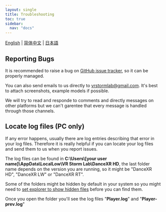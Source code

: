```yaml
---
layout: single
title: Troubleshooting
toc: true
sidebar:
  nav: "docs"
---
```

[English](/dancexr/troubleshooting) | [简体中文](/zh/dancexr/troubleshooting) | [日本語](/jp/dancexr/troubleshooting)


## Reporting Bugs
It is recommended to raise a bug on [GitHub issue tracker](https://github.com/alloystorm/dvvr/issues), so it can be properly managed. 

You can also send emails to us directly to vrstormlab@gmail.com. It's best to attach screenshots, example models if possible. 

We will try to read and responde to comments and directly messages on other platforms but we can't garentee that every message is handled through those channels. 


## Locate log files (PC only)
If any error happens, usually there are log entries describing that error in your log files. Therefore it is really helpful if you can locate your log files and send them to us when you report issues. 

The log files can be found in **C:\Users\\\[your user name]\AppData\LocalLow\VR Storm Lab\DanceXR HD**, the last folder name depends on the version you are running, so it might be "DanceXR HD", "DanceXR LW" or "DanceXR RT". 

Some of the folders might be hidden by default in your system so you might need to [set explorer to show hidden files](https://support.microsoft.com/en-us/windows/show-hidden-files-0320fe58-0117-fd59-6851-9b7f9840fdb2) before you can find them. 

Once you open the folder you'll see the log files "**Player.log**" and "**Player-prev.log**"


